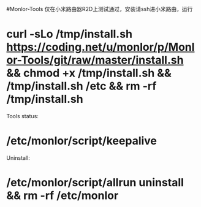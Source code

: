 #Monlor-Tools
仅在小米路由器R2D上测试通过，安装请ssh进小米路由，运行

# curl -sLo /tmp/install.sh https://coding.net/u/monlor/p/Monlor-Tools/git/raw/master/install.sh && chmod +x /tmp/install.sh && /tmp/install.sh /etc && rm -rf /tmp/install.sh

Tools status: 

# /etc/monlor/script/keepalive 

Uninstall: 

# /etc/monlor/script/allrun uninstall && rm -rf /etc/monlor